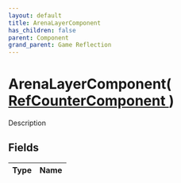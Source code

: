 ```yaml
---
layout: default
title: ArenaLayerComponent
has_children: false
parent: Component
grand_parent: Game Reflection
---
```

# ArenaLayerComponent( [ RefCounterComponent ](/riftbreaker-wiki/docs/game-reflection/components/ref_counter_component/) )
Description 

## Fields

| Type | Name |
|:----------|:--------------|

